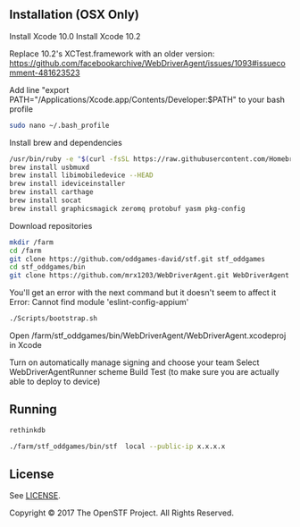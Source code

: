 ## Installation (OSX Only)

Install Xcode 10.0
Install Xcode 10.2

Replace 10.2's XCTest.framework with an older version: https://github.com/facebookarchive/WebDriverAgent/issues/1093#issuecomment-481623523

Add line "export PATH="/Applications/Xcode.app/Contents/Developer:$PATH" to your bash profile
```bash
sudo nano ~/.bash_profile
```

Install brew and dependencies
```bash
/usr/bin/ruby -e "$(curl -fsSL https://raw.githubusercontent.com/Homebrew/install/master/install)"
brew install usbmuxd
brew install libimobiledevice --HEAD
brew install ideviceinstaller
brew install carthage
brew install socat
brew install graphicsmagick zeromq protobuf yasm pkg-config
```

Download repositories
```bash
mkdir /farm
cd /farm
git clone https://github.com/oddgames-david/stf.git stf_oddgames
cd stf_oddgames/bin
git clone https://github.com/mrx1203/WebDriverAgent.git WebDriverAgent
```

You'll get an error with the next command but it doesn't seem to affect it
Error: Cannot find module 'eslint-config-appium'
```bash
./Scripts/bootstrap.sh
```

Open /farm/stf_oddgames/bin/WebDriverAgent/WebDriverAgent.xcodeproj in Xcode

Turn on automatically manage signing and choose your team
Select WebDriverAgentRunner scheme
Build
Test (to make sure you are actually able to deploy to device)


## Running

```bash
rethinkdb
```

```bash
./farm/stf_oddgames/bin/stf  local --public-ip x.x.x.x
```

## License

See [LICENSE](LICENSE).

Copyright © 2017 The OpenSTF Project. All Rights Reserved.

[contact-link]: mailto:contact@openstf.io
